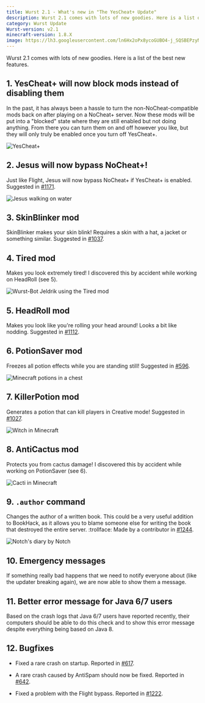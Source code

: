 ```yaml
---
title: Wurst 2.1 - What's new in "The YesCheat+ Update"
description: Wurst 2.1 comes with lots of new goodies. Here is a list of the best new features.
category: Wurst Update
Wurst-version: v2.1
minecraft-version: 1.8.X
image: https://lh3.googleusercontent.com/ln6Hx2oPx8ycoGUBO4-j_SQSBEPzyNeelFjDJszMNVyYT2WrJGpQDJ5mdsCs_DK_jnLkW6Ru_rFVnZk8-ErvCIDlMSCY4K3-ReWaIxnvcbhDm1TxGMibzIGcq9lqJAUujNGFxzGAZL7aipwdJwkvosc468wqfQqUKGMHNj6DahlEb6R4ZSjgKcoCk9vr2pU8THyLi5VuinUWvT6-v0jfYx3lNjkjK4jvRYpwpHccPqMS-gmOVZ9XqJzQutSZvZyoAAKaEQd5-31SdrUJTsKUwvDWt2-oKwiJt7fgd2TitLuETCc_qSN9O7tJZ8O8ZRjE_YoDEWuMg2m3eNu325EC4FyNPhCgVVIhQc8-q9Pe8dzq2QqG1wbuRjpNTZ3Y8l0o2TmEj3qanJKXfypIXjxu5mBTMWLl0398Ba3-QVuel5PEjfrqaOLd8ca-rDSmLaxWIaEV7H2A_yXXVw2wV1AXiW7LyEd2uSiyumm123msssGSjPTZYxw-IFNkdpIn-6kFrA71k6He2LVjnd3XSLksBM8tXcuZamB9j_Y3I1uI2XMLTmizzXshP3syzMxOzJa3_u_nvnn2rM2WzoOd22BfiZzqb_QQLeCEluaPzIdOk-FDdXKF=w1280-h720-no
---
```

Wurst 2.1 comes with lots of new goodies. Here is a list of the best new features.

## 1. YesCheat+ will now block mods instead of disabling them
In the past, it has always been a hassle to turn the non-NoCheat-compatible mods back on after playing on a NoCheat+ server. Now these mods will be put into a "blocked" state where they are still enabled but not doing anything. From there you can turn them on and off however you like, but they will only truly be enabled once you turn off YesCheat+.
<!--read more-->

![YesCheat+](https://cloud.githubusercontent.com/assets/10100202/8748370/4c450dc2-2c9a-11e5-982f-1856c9fc8129.jpg)

## 2. Jesus will now bypass NoCheat+!
Just like Flight, Jesus will now bypass NoCheat+ if YesCheat+ is enabled. Suggested in [#1171](https://github.com/Wurst-Imperium/Wurst-Client/issues/1171).

![Jesus walking on water](https://cloud.githubusercontent.com/assets/10100202/8748365/4c2a8e20-2c9a-11e5-808b-48a559174e11.jpg)

## 3. SkinBlinker mod
SkinBlinker makes your skin blink! Requires a skin with a hat, a jacket or something similar. Suggested in [#1037](https://github.com/Wurst-Imperium/Wurst-Client/issues/1037).

## 4. Tired mod
Makes you look extremely tired! I discovered this by accident while working on HeadRoll (see 5).

![Wurst-Bot Jeldrik using the Tired mod](https://cloud.githubusercontent.com/assets/10100202/8747093/f7dfc7f4-2c8f-11e5-9653-2862dd07d9e0.gif)

## 5. HeadRoll mod
Makes you look like you're rolling your head around! Looks a bit like nodding. Suggested in [#1112](https://github.com/Wurst-Imperium/Wurst-Client/issues/1112).

## 6. PotionSaver mod
Freezes all potion effects while you are standing still! Suggested in [#596](https://github.com/Wurst-Imperium/Wurst-Client/issues/596).

![Minecraft potions in a chest](https://cloud.githubusercontent.com/assets/10100202/8748366/4c32a01a-2c9a-11e5-873e-82b4e631097b.jpg)

## 7. KillerPotion mod
Generates a potion that can kill players in Creative mode! Suggested in [#1027](https://github.com/Wurst-Imperium/Wurst-Client/issues/1027).

![Witch in Minecraft](https://cloud.githubusercontent.com/assets/10100202/8748367/4c356fc0-2c9a-11e5-9067-6d9ed64024df.jpg)

## 8. AntiCactus mod
Protects you from cactus damage! I discovered this by accident while working on PotionSaver (see 6).

![Cacti in Minecraft](https://cloud.githubusercontent.com/assets/10100202/8748368/4c397f0c-2c9a-11e5-9299-02d9f030bdc7.jpg)

## 9. `.author` command
Changes the author of a written book. This could be a very useful addition to BookHack, as it allows you to blame someone else for writing the book that destroyed the entire server. :trollface: Made by a contributor in [#1244](https://github.com/Wurst-Imperium/Wurst-Client/pull/1244).

![Notch's diary by Notch](https://cloud.githubusercontent.com/assets/10100202/8748369/4c3f8f0a-2c9a-11e5-9ea2-97d6591393cc.jpg)

## 10. Emergency messages
If something really bad happens that we need to notify everyone about (like the updater breaking again), we are now able to show them a message.

## 11. Better error message for Java 6/7 users
Based on the crash logs that Java 6/7 users have reported recently, their computers should be able to do this check and to show this error message despite everything being based on Java 8.

## 12. Bugfixes
- Fixed a rare crash on startup. Reported in [#617](https://github.com/Wurst-Imperium/Wurst-Client/issues/617).

- A rare crash caused by AntiSpam should now be fixed. Reported in [#642](https://github.com/Wurst-Imperium/Wurst-Client/issues/642).

- Fixed a problem with the Flight bypass. Reported in [#1222](https://github.com/Wurst-Imperium/Wurst-Client/issues/1222).
